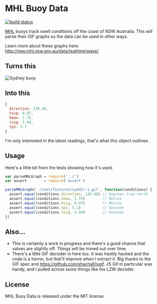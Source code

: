 # MHL Buoy Data

[![build status](https://secure.travis-ci.org/DylanFM/mhl-buoy-data.png)](http://travis-ci.org/DylanFM/mhl-buoy-data)

[MHL](http://mhl.nsw.gov.au/) buoys track swell conditions off the coast of NSW Australia. This will parse their GIF graphs so the data can be used in other ways.

Learn more about these graphs here: http://new.mhl.nsw.gov.au/data/realtime/wave/

## Turns this

![Sydney buoy](https://dl.dropbox.com/u/1614309/MHL%20repo/syddir-1.gif)

## Into this

```javascript
{ 
  direction: 138.46, 
  hsig: 0.97, 
  hmax: 1.75, 
  tsig: 5.94, 
  tp1: 5.1 
}
```

I'm only interested in the latest readings, that's what this object outlines.

## Usage

Here's a little bit from the tests showing how it's used.

```javascript
var parseMHLGraph = require('../')
var assert        = require('assert')

parseMHLGraph('./test/fixtures/syddir-1.gif', function(conditions) {
  assert.equal(conditions.direction, 138.46) // Degrees true north
  assert.equal(conditions.hmax, 1.75)        // Metres
  assert.equal(conditions.hsig, 0.97)        // Metres
  assert.equal(conditions.tp1, 5.1)          // Seconds
  assert.equal(conditions.tsig, 5.94)        // Seconds
})
```

## Also...

* This is certainly a work in progress and there's a good chance that values are slightly off. Things will be ironed out over time.
* There's a little GIF decoder in here too. It was hastily hacked and the code is a horror, but that'll improve when I extract it. Big thanks to the GIF spec and https://github.com/shachaf/jsgif. JS Gif in particular was handy, and I pulled across some things like the LZW decoder.

## License

MHL Buoy Data is released under the MIT license.
